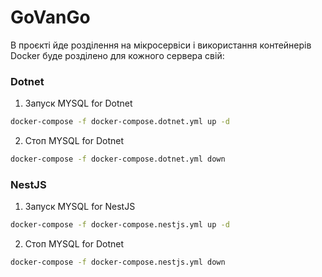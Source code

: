 # GoVanGo

В проєкті йде розділення на мікросервіси і
використання контейнерів Docker буде розділено для кожного сервера свій:

### Dotnet

1. Запуск MYSQL for Dotnet
```bash
docker-compose -f docker-compose.dotnet.yml up -d
```

2. Стоп MYSQL for Dotnet
```bash
docker-compose -f docker-compose.dotnet.yml down
```

### NestJS

1. Запуск MYSQL for NestJS
```bash
docker-compose -f docker-compose.nestjs.yml up -d
```

2. Стоп MYSQL for Dotnet
```bash
docker-compose -f docker-compose.nestjs.yml down
```
